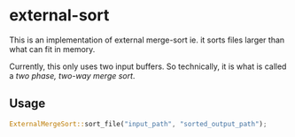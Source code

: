 # external-sort

This is an implementation of external merge-sort ie. it sorts files
larger than what can fit in memory.

Currently, this only uses two input buffers. So technically, it is
what is called a *two phase, two-way merge sort*.

## Usage

```rust
ExternalMergeSort::sort_file("input_path", "sorted_output_path");
```
